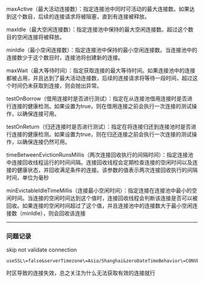 maxActive（最大活动连接数）：指定连接池中同时可活动的最大连接数。如果达到这个数目，后续的连接请求将被阻塞，直到有连接被释放。
    
maxIdle（最大空闲连接数）：指定连接池中保持的最大空闲连接数。超过这个数目的空闲连接将被释放。
    
minIdle（最小空闲连接数）：指定连接池中保持的最小空闲连接数。当连接池中的连接数少于这个数目时，连接池将创建新的连接。
    
maxWait（最大等待时间）：指定获取连接的最大等待时间。如果连接池中的连接都被占用，并且达到了最大活动连接数，后续的连接请求将等待一段时间，超过这个时间仍未获取到连接，则会抛出异常。
    
testOnBorrow（借用连接时是否进行测试）：指定在从连接池借用连接时是否进行连接的健康检测。如果设置为true，则在借用连接之前会执行一次连接的测试操作，以确保连接可用。
    
testOnReturn（归还连接时是否进行测试）：指定在将连接归还到连接池时是否进行连接的健康检测。如果设置为true，则在归还连接之前会执行一次连接的测试操作，以确保连接仍然可用。

timeBetweenEvictionRunsMillis（两次连接回收执行的间隔时间）：指定连接池中连接回收线程运行的时间间隔。连接回收线程会定期检查连接的空闲时间以及连接的健康状态，并回收满足条件的连接。该参数的值表示两次连接回收执行的间隔时间，单位为毫秒

minEvictableIdleTimeMillis（连接最小空闲时间）：指定连接在连接池中最小的空闲时间。当连接的空闲时间达到这个值时，连接回收线程会判断该连接是否可以被回收。如果连接的空闲时间超过了这个值，并且连接池中的连接数大于最小空闲连接数（minIdle），则会回收该连接


---

### 问题记录

skip not validate connection
```
useSSL\=false&serverTimezone\=Asia/Shanghai&zeroDateTimeBehavior\=CONVERT_TO_NULL
```
时区导致的连接失效，总之关注为什么无法获取有效的连接就行

